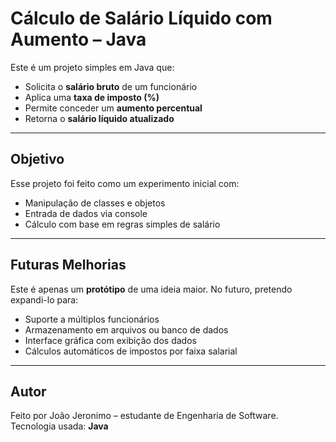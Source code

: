 # Cálculo de Salário Líquido com Aumento – Java

Este é um projeto simples em Java que:

- Solicita o **salário bruto** de um funcionário
- Aplica uma **taxa de imposto (%)**
- Permite conceder um **aumento percentual**
- Retorna o **salário líquido atualizado**

---

## Objetivo

Esse projeto foi feito como um experimento inicial com:

- Manipulação de classes e objetos
- Entrada de dados via console
- Cálculo com base em regras simples de salário

---

## Futuras Melhorias

Este é apenas um **protótipo** de uma ideia maior. No futuro, pretendo expandi-lo para:

- Suporte a múltiplos funcionários
- Armazenamento em arquivos ou banco de dados
- Interface gráfica com exibição dos dados
- Cálculos automáticos de impostos por faixa salarial

---

## Autor

Feito por João Jeronimo – estudante de Engenharia de Software.  
Tecnologia usada: **Java**
